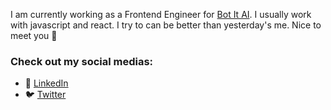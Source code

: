 I am currently working as a Frontend Engineer for [Bot It AI](https://bot-it.ai/). I usually work with javascript and react. I try to can be better than yesterday's me. Nice to meet you 👋

### Check out my social medias:

- 🔗 [LinkedIn](https://www.linkedin.com/in/nnhungjs/)
- 🐦 [Twitter](https://twitter.com/nnhungjs)
